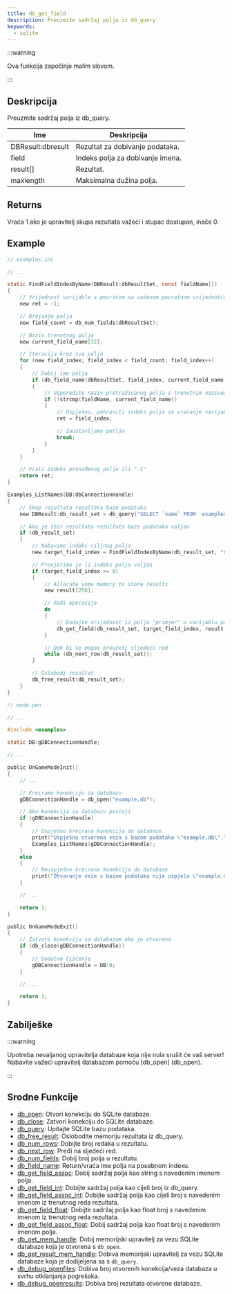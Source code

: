 ```yaml
---
title: db_get_field
description: Preuzmite sadržaj polja iz db_query.
keywords:
  - sqlite
---
```


:::warning

Ova funkcija započinje malim slovom.

:::

## Deskripcija

Preuzmite sadržaj polja iz db_query.

| Ime               | Deskripcija                      |
| ----------------- | -------------------------------- |
| DBResult:dbresult | Rezultat za dobivanje podataka.  |
| field             | Indeks polja za dobivanje imena. |
| result[]          | Rezultat.                        |
| maxlength         | Maksimalna dužina polja.         |

## Returns

Vraća 1 ako je upravitelj skupa rezultata važeći i stupac dostupan, inače 0.

## Example

```c
// examples.inc

// ...

static FindFieldIndexByName(DBResult:dbResultSet, const fieldName[])
{
    // Vrijednost varijable s povratom sa zadanom povratnom vrijednošću
    new ret = -1;

    // Brojanje polja
    new field_count = db_num_fields(dbResultSet);

    // Naziv trenutnog polja
    new current_field_name[32];

    // Iteracija kroz sva polja
    for (new field_index; field_index < field_count; field_index++)
    {
        // Dobij ime polja
        if (db_field_name(dbResultSet, field_index, current_field_name, sizeof current_field_name))
        {
            // Usporedite naziv pretraživanog polja s trenutnim nazivom polja
            if (!strcmp(fieldName, current_field_name))
            {
                // Uspješno, pohraniti indeks polja za vraćanje varijable vrijednosti
                ret = field_index;

                // Zaustavljamo petlju
                break;
            }
        }
    }

    // Vrati indeks pronađenog polja ili "-1"
    return ret;
}

Examples_ListNames(DB:dbConnectionHandle)
{
    // Skup rezultata rezultata baze podataka
    new DBResult:db_result_set = db_query("SELECT `name` FROM `examples`");

    // Ako je zbir rezultata rezultata baze podataka valjan
    if (db_result_set)
    {
        // Nabavimo indeks ciljnog polja
        new target_field_index = FindFieldIndexByName(db_result_set, "name");

        // Provjerimo je li indeks polja valjan
        if (target_field_index >= 0)
        {
            // Allocate some memory to store results
            new result[256];

            // Radi operacije
            do
            {
                // Dodajte vrijednost iz polja "primjer" u varijablu povratne vrijednosti
                db_get_field(db_result_set, target_field_index, result, sizeof result);
            }

            // Dok bi se mogao preuzeti sljedeći red
            while (db_next_row(db_result_set));
        }

        // Oslobodi rezultat
        db_free_result(db_result_set);
    }
}
```

```c
// mode.pwn

// ...

#include <examples>

static DB:gDBConnectionHandle;

// ...

public OnGameModeInit()
{
    // ...

    // Kreiramo konekciju za databazu
    gDBConnectionHandle = db_open("example.db");

    // Ako konekcija za databazu postoji
    if (gDBConnectionHandle)
    {
        // Uspješno kreirana konekcija do databaze
        print("Uspješno stvorena veza s bazom podataka \"example.db\".");
        Examples_ListNames(gDBConnectionHandle);
    }
    else
    {
        // Neuspješno kreirana konekcija do databaze
        print("Otvaranje veze s bazom podataka nije uspjelo \"example.db\".");
    }

    // ...

    return 1;
}

public OnGameModeExit()
{
    // Zatvori konekciju sa databazom ako je otvorena
    if (db_close(gDBConnectionHandle))
    {
        // Dodatno čišćenje
        gDBConnectionHandle = DB:0;
    }

    // ...

    return 1;
}
```

## Zabilješke

:::warning

Upotreba nevaljanog upravitelja databaze koja nije nula srušit će vaš server! Nabavite važeći upravitelj databazom pomoću [db_open] (db_open).

:::

## Srodne Funkcije

- [db_open](db_open): Otvori konekciju do SQLite databaze.
- [db_close](b_close): Zatvori konekciju do SQLite databaze.
- [db_query](db_query): Upitajte SQLite bazu podataka.
- [db_free_result](db_free_result): Oslobodite memoriju rezultata iz db_query.
- [db_num_rows](db_num_rows): Dobijte broj redaka u rezultatu.
- [db_next_row](db_next_row): Pređi na sljedeći red.
- [db_num_fields](db_num_fields): Dobij broj polja u rezultatu.
- [db_field_name](db_field_name): Return/vraća ime polja na posebnom indexu.
- [db_get_field_assoc](db_get_field_assoc): Dobij sadržaj polja kao string s navedenim imenom polja.
- [db_get_field_int](db_get_field_int): Dobijte sadržaj polja kao cijeli broj iz db_query.
- [db_get_field_assoc_int](db_get_field_assoc_int): Dobijte sadržaj polja kao cijeli broj s navedenim imenom iz trenutnog reda rezultata.
- [db_get_field_float](db_get_field_float): Dobijte sadržaj polja kao float broj s navedenim imenom iz trenutnog reda rezultata.
- [db_get_field_assoc_float](db_get_field_assoc_float): Dobij sadržaj polja kao float broj s navedenim imenom polja.
- [db_get_mem_handle](db_get_mem_handle): Dobij memorijski upravitelj za vezu SQLite databaze koja je otvorena s `db_open`.
- [db_get_result_mem_handle](db_get_result_mem_handle): Dobiva memorijski upravitelj za vezu SQLite databaze koja je dodijeljena sa s `db_query`.
- [db_debug_openfiles](db_debug_openfiles): Dobiva broj otvorenih konekcija/veza databaza u svrhu otklanjanja pogrešaka.
- [db_debug_openresults](db_debug_openresults): Dobiva broj rezultata otvorene databaze.
